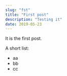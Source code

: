 ```yaml
---
slug: "fst"
title: "First post"
description: "Testing it"
date: 2019-05-23
---
```


It is the first post.

A short list:

* aa
* bb
* cc
